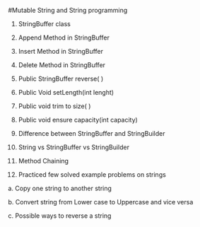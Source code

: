#Mutable String and String programming

1. StringBuffer class

2. Append Method in StringBuffer

3. Insert Method in StringBuffer

4. Delete Method in StringBuffer

5. Public StringBuffer reverse( )

6. Public Void setLength(int lenght)

7. Public void trim to size( )

8. Public void ensure capacity(int capacity)

9. Difference between StringBuffer and StringBuilder

10. String vs StringBuffer vs StringBuilder

11. Method Chaining

12. Practiced few solved example problems on strings

a. Copy one string to another string

b. Convert string from Lower case to Uppercase and vice versa

c. Possible ways to reverse a string
